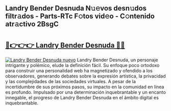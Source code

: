 ## Landry Bender Desnuda N𝚞𝚎vos desn𝚞dos filtr𝚊dos - Parts-RTc F𝚘tos vid𝚎o - C𝚘ntenido atr𝚊ctivo 2BsgC

# <h2><a href="http://mb81zvt.tromn.icu/?c=Landry+Bender+Desnuda">🔗👉👉👉 Landry Bender Desnuda 🔗🔗</a></h2>

[![Landry Bender Desnuda nuevo](https://i.imgur.com/pEAQMta.gif)](http://mb81zvt.tromn.icu/?c=Landry+Bender+Desnuda)
Landry Bender Desnuda, un personaje intrigante y polémico, elude la definición fácil. Su enfoque poco ortodoxo para construir una personalidad web ha magnetizado y ofendido a los observadores, generando debates sobre la expresión artística, la privacidad y las complejidades de las sociedades virtuales. A pesar de la incertidumbre de sus próximos pasos, su impacto en la comunidad en línea es profundo. Impulsado por una determinación inquebrantable y un encanto innegable, el progreso de Landry Bender Desnuda en el ámbito digital es inquebrantable.
